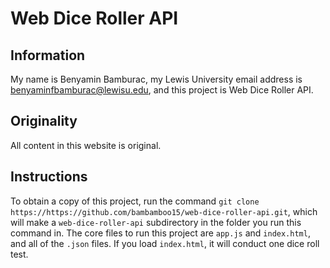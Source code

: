 # Web Dice Roller API

## Information

My name is Benyamin Bamburac, my Lewis University email address is [benyaminfbamburac@lewisu.edu](mailto:benyaminfbamburac@lewisu.edu), and this project is Web Dice Roller API.

## Originality

All content in this website is original.

## Instructions

To obtain a copy of this project, run the command `git clone https://https://github.com/bambamboo15/web-dice-roller-api.git`, which will make a `web-dice-roller-api` subdirectory in the folder you run this command in. The core files to run this project are `app.js` and `index.html`, and all of the `.json` files. If you load `index.html`, it will conduct one dice roll test.